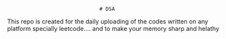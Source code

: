                                   # DSA 
This repo is created for the daily uploading of the codes written on any platform specially leetcode....  and to make your memory sharp and helathy                       
